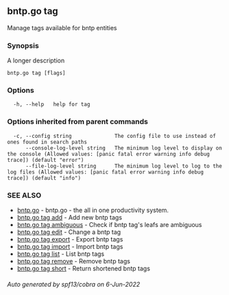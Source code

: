 ## bntp.go tag

Manage tags available for bntp entities

### Synopsis

A longer description

```
bntp.go tag [flags]
```

### Options

```
  -h, --help   help for tag
```

### Options inherited from parent commands

```
  -c, --config string              The config file to use instead of ones found in search paths
      --console-log-level string   The minimum log level to display on the console (Allowed values: [panic fatal error warning info debug trace]) (default "error")
      --file-log-level string      The minimum log level to log to the log files (Allowed values: [panic fatal error warning info debug trace]) (default "info")
```

### SEE ALSO

* [bntp.go](bntp.go.md)	 - bntp.go - the all in one productivity system.
* [bntp.go tag add](bntp.go_tag_add.md)	 - Add new bntp tags
* [bntp.go tag ambiguous](bntp.go_tag_ambiguous.md)	 - Check if bntp tag's leafs are ambiguous
* [bntp.go tag edit](bntp.go_tag_edit.md)	 - Change a bntp tag
* [bntp.go tag export](bntp.go_tag_export.md)	 - Export bntp tags
* [bntp.go tag import](bntp.go_tag_import.md)	 - Import bntp tags
* [bntp.go tag list](bntp.go_tag_list.md)	 - List bntp tags
* [bntp.go tag remove](bntp.go_tag_remove.md)	 - Remove bntp tags
* [bntp.go tag short](bntp.go_tag_short.md)	 - Return shortened bntp tags

###### Auto generated by spf13/cobra on 6-Jun-2022
